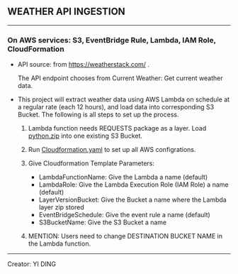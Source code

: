 ## WEATHER API INGESTION
---

### On AWS services: S3, EventBridge Rule, Lambda, IAM Role, CloudFormation

* API source: from https://weatherstack.com/ . 

    The API endpoint chooses from Current Weather: Get current weather data.

* This project will extract weather data using AWS Lambda on schedule at a regular rate (each 12 hours), and load data into corresponding S3 Bucket. The following is all steps to set up the process.
    
    1. Lambda function needs REQUESTS package as a layer. Load [python.zip](python.zip) into one existing S3 Bucket.

    2. Run [Cloudformation.yaml](Cloudformation.yaml) to set up all AWS configrations.

    3. Give Cloudformation Template Parameters:
        
        * LambdaFunctionName: Give the Lambda a name (default)
        * LambdaRole: Give the Lambda Execution Role (IAM Role) a name (default)
        * LayerVersionBucket: Give the Bucket a name where the Lambda layer zip stored
        * EventBridgeSchedule: Give the event rule a name (default)
        * S3BucketName: Give the S3 Bucket a name
    
    4. MENTION: Users need to change DESTINATION BUCKET NAME in the Lambda function.


---
Creator: YI DING

